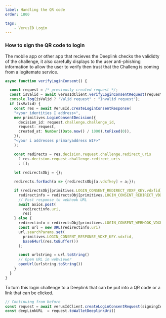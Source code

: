 ```yaml
---
label: Handling the QR code
order: 1800

tags:
    - VerusID Login
---
```

### How to sign the QR code to login

The mobile app or other app that recieves the Deeplink checks the valididty of the challenge, it also carefully displays to the user anti-phishing information to allow the user to verify then trust that the Challeng is coming from a legitemate service.


```typescript
async function verifyLoginConsent() {

  const request = /* previously created request */;
  const isValid = await verusIdClient.verifyLoginConsentRequest(request);
  console.log(isValid ? "Valid request" : "Invalid request");
  if (isValid) {
    const res = await VerusId.createLoginConsentResponse(
    "<your identities I address>",
    new primitives.LoginConsentDecision({
      decision_id: request.challenge.challenge_id,
      request: request,
      created_at: Number((Date.now() / 1000).toFixed(0)),
    }),
    "<your i addresses primaryaddress WIF>"
    );

    const redirects = res.decision.request.challenge.redirect_uris
      ? res.decision.request.challenge.redirect_uris
      : [];
  
    let redirectsObj = {};

    redirects.forEach(a => {redirectsObj[a.vdxfkey] = a;});

    if (redirectsObj[primitives.LOGIN_CONSENT_REDIRECT_VDXF_KEY.vdxfid]) {
      redirectinfo = redirectsObj[primitives.LOGIN_CONSENT_REDIRECT_VDXF_KEY.vdxfid];
      // Post response to webhook URL
      await axios.post(
        redirectinfo.uri,
        res)
    } else {
      redirectinfo = redirectsObj[primitives.LOGIN_CONSENT_WEBHOOK_VDXF_KEY.vdxfid];
      const url = new URL(redirectinfo.uri)
      url.searchParams.set(
        primitives.LOGIN_CONSENT_RESPONSE_VDXF_KEY.vdxfid,
        base64url(res.toBuffer())
      );

      const urlstring = url.toString()
      // Open URL in webviewer
      openUrl(urlstring.toString())
    }
  }
} 
```

To turn this login challenge to a Deeplink that can be put into a QR code or a link that can be clicked.

```typescript
// Continuing from before
const request = await verusIdClient.createLoginConsentRequest(signingId, challenge, primaryAddrWif);
const deepLinkURL  = request.toWalletDeeplinkUri()

```